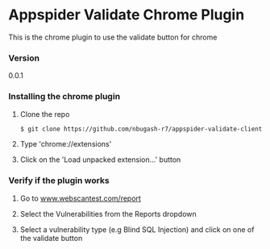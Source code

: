 # Appspider Validate Chrome Plugin
This is the chrome plugin to use the validate button for chrome

### Version
0.0.1

### Installing the chrome plugin
1. Clone the repo
    ```sh
    $ git clone https://github.com/nbugash-r7/appspider-validate-client.git
    ```
  
2. Type 'chrome://extensions'

3. Click on the 'Load unpacked extension...' button


### Verify if the plugin works

1. Go to www.webscantest.com/report

2. Select the Vulnerabilities from the Reports dropdown

3. Select a vulnerability type (e.g Blind SQL Injection) and click on one of the validate button
